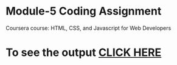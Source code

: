 
# Module-5 Coding Assignment

Coursera course: HTML, CSS, and Javascript for Web Developers

# To see the output [CLICK HERE](https://yashmathur12.github.io/HTML-CSS-and-Javascript/Assignments/module%205-solution/index.html)
